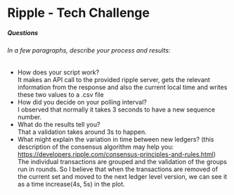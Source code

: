 # Ripple - Tech Challenge

##### Questions
###### In a few paragraphs, describe your process and results:
- How does your script work?  
It makes an API call to the provided ripple server, gets the  relevant information from the response and also the current local time and writes these two values to a .csv file
- How did you decide on your polling interval?  
I observed that normally it takes 3 seconds to have a new sequence number.
- What do the results tell you?  
That a validation takes around 3s to happen.
- What might explain the variation in time between new ledgers? (this description of the consensus algorithm may help you: https://developers.ripple.com/consensus-principles-and-rules.html)  
The individual transactions are grouped and the validation of the groups run in rounds. So I believe that when the transactions are removed of the current set and moved to the next ledger level version, we can see it as a time increase(4s, 5s) in the plot.